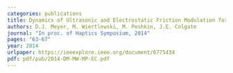 ```yaml
---
categories: publications
title: Dynamics of Ultrasonic and Electrostatic Friction Modulation for Rendering Texture on Haptic Surfaces
authors: D.J. Meyer, M. Wiertlewski, M. Peshkin, J.E. Colgate
journal: "In proc. of Haptics Symposium, 2014"
pages: "63-67"
year: 2014
urlpaper: https://ieeexplore.ieee.org/document/6775434
pdf: pdf/pub/2014-DM-MW-MP-EC.pdf
---
```


